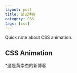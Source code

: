 ```yaml
---
layout: post
title: 试试博客
category: CSS
tags: [css]
---
```


Quick note about CSS animation. 

## CSS Animation

*这是黄崇杰的新博客